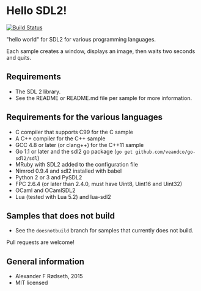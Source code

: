 Hello SDL2!
===========

[![Build Status](https://travis-ci.org/xyproto/hello_sdl2.svg?branch=master)](https://travis-ci.org/xyproto/hello_sdl2)

"hello world" for SDL2 for various programming languages.

Each sample creates a window, displays an image, then waits two seconds and quits.


Requirements
------------

* The SDL 2 library.
* See the README or README.md file per sample for more information.


Requirements for the various languages
--------------------------------------
* C compiler that supports C99 for the C sample
* A C++ compiler for the C++ sample
* GCC 4.8 or later (or clang++) for the C++11 sample
* Go 1.1 or later and the sdl2 go package (`go get github.com/veandco/go-sdl2/sdl`)
* MRuby with SDL2 added to the configuration file
* Nimrod 0.9.4 and sdl2 installed with babel
* Python 2 or 3 and PySDL2
* FPC 2.6.4 (or later than 2.4.0, must have Uint8, Uint16 and Uint32)
* OCaml and OCamlSDL2
* Lua (tested with Lua 5.2) and lua-sdl2


Samples that does not build
---------------------------

* See the `doesnotbuild` branch for samples that currently does not build.

Pull requests are welcome!


General information
----------------------

* Alexander F Rødseth, 2015
* MIT licensed
